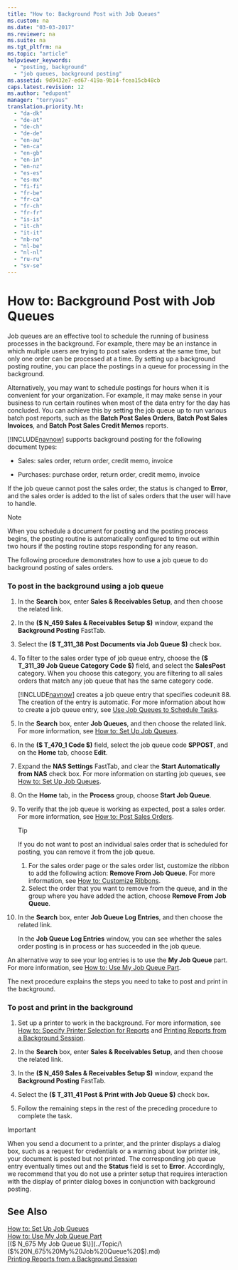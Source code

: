 ```yaml
---
title: "How to: Background Post with Job Queues"
ms.custom: na
ms.date: "03-03-2017"
ms.reviewer: na
ms.suite: na
ms.tgt_pltfrm: na
ms.topic: "article"
helpviewer_keywords: 
  - "posting, background"
  - "job queues, background posting"
ms.assetid: 9d9432e7-ed67-419a-9b14-fcea15cb48cb
caps.latest.revision: 12
ms.author: "edupont"
manager: "terryaus"
translation.priority.ht: 
  - "da-dk"
  - "de-at"
  - "de-ch"
  - "de-de"
  - "en-au"
  - "en-ca"
  - "en-gb"
  - "en-in"
  - "en-nz"
  - "es-es"
  - "es-mx"
  - "fi-fi"
  - "fr-be"
  - "fr-ca"
  - "fr-ch"
  - "fr-fr"
  - "is-is"
  - "it-ch"
  - "it-it"
  - "nb-no"
  - "nl-be"
  - "nl-nl"
  - "ru-ru"
  - "sv-se"
---
```

# How to: Background Post with Job Queues
Job queues are an effective tool to schedule the running of business processes in the background. For example, there may be an instance in which multiple users are trying to post sales orders at the same time, but only one order can be processed at a time. By setting up a background posting routine, you can place the postings in a queue for processing in the background.  
  
 Alternatively, you may want to schedule postings for hours when it is convenient for your organization. For example, it may make sense in your business to run certain routines when most of the data entry for the day has concluded. You can achieve this by setting the job queue up to run various batch post reports, such as the **Batch Post Sales Orders**, **Batch Post Sales Invoices**, and **Batch Post Sales Credit Memos** reports.  
  
 [!INCLUDE[navnow](../ApplicationDesign/includes/navnow_md.md)] supports background posting for the following document types:  
  
-   Sales: sales order, return order, credit memo, invoice  
  
-   Purchases: purchase order, return order, credit memo, invoice  
  
 If the job queue cannot post the sales order, the status is changed to **Error**, and the sales order is added to the list of sales orders that the user will have to handle.  
  
> [!NOTE]  
>  When you schedule a document for posting and the posting process begins, the posting routine is automatically configured to time out within two hours if the posting routine stops responding for any reason.  
  
 The following procedure demonstrates how to use a job queue to do background posting of sales orders.  
  
### To post in the background using a job queue  
  
1.  In the **Search** box, enter **Sales & Receivables Setup**, and then choose the related link.  
  
2.  In the **\($ N\_459 Sales & Receivables Setup $\)** window, expand the **Background Posting** FastTab.  
  
3.  Select the **\($ T\_311\_38 Post Documents via Job Queue $\)** check box.  
  
4.  To filter to the sales order type of job queue entry, choose the **\($ T\_311\_39 Job Queue Category Code $\)** field, and select the **SalesPost** category. When you choose this category, you are filtering to all sales orders that match any job queue that has the same category code.  
  
     [!INCLUDE[navnow](../ApplicationDesign/includes/navnow_md.md)] creates a job queue entry that specifies codeunit 88. The creation of the entry is automatic. For more information about how to create a job queue entry, see [Use Job Queues to Schedule Tasks](../SetupAndAdministration/use-job-queues-to-schedule-tasks.md).  
  
5.  In the **Search** box, enter **Job Queues**, and then choose the related link. For more information, see [How to: Set Up Job Queues](../SetupAndAdministration/how-to-set-up-job-queues.md).  
  
6.  In the **\($ T\_470\_1 Code $\)** field, select the job queue code **SPPOST**, and on the **Home** tab, choose **Edit**.  
  
7.  Expand the **NAS Settings** FastTab, and clear the **Start Automatically from NAS** check box. For more information on starting job queues, see [How to: Set Up Job Queues](../SetupAndAdministration/how-to-set-up-job-queues.md).  
  
8.  On the **Home** tab, in the **Process** group, choose **Start Job Queue**.  
  
9. To verify that the job queue is working as expected, post a sales order. For more information, see [How to: Post Sales Orders](../Sales/how-to-post-sales-orders.md).  
  
    > [!TIP]  
    >  If you do not want to post an individual sales order that is scheduled for posting, you can remove it from the job queue.  
    >   
    >  1.  For the sales order page or the sales order list, customize the ribbon to add the following action: **Remove From Job Queue**. For more information, see [How to: Customize Ribbons](../SetupAndAdministration/how-to-customize-ribbons.md).  
    > 2.  Select the order that you want to remove from the queue, and in the group where you have added the action, choose **Remove From Job Queue**.  
  
10. In the **Search** box, enter **Job Queue Log Entries**, and then choose the related link.  
  
     In the **Job Queue Log Entries** window, you can see whether the sales order posting is in process or has succeeded in the job queue.  
  
 An alternative way to see your log entries is to use the **My Job Queue** part. For more information, see [How to: Use My Job Queue Part](../SetupAndAdministration/how-to-use-my-job-queue-part.md).  
  
 The next procedure explains the steps you need to take to post and print in the background.  
  
### To post and print in the background  
  
1.  Set up a printer to work in the background. For more information, see [How to: Specify Printer Selection for Reports](../WorkingWithDynamics/how-to-specify-printer-selection-for-reports.md) and [Printing Reports from a Background Session](../Topic/Printing%20Reports%20from%20a%20Background%20Session.md).  
  
2.  In the **Search** box, enter **Sales & Receivables Setup**, and then choose the related link.  
  
3.  In the **\($ N\_459 Sales & Receivables Setup $\)** window, expand the **Background Posting** FastTab.  
  
4.  Select the **\($ T\_311\_41 Post & Print with Job Queue $\)** check box.  
  
5.  Follow the remaining steps in the rest of the preceding procedure to complete the task.  
  
> [!IMPORTANT]  
>  When you send a document to a printer, and the printer displays a dialog box, such as a request for credentials or a warning about low printer ink, your document is posted but not printed. The corresponding job queue entry eventually times out and the **Status** field is set to **Error**. Accordingly, we recommend that you do not use a printer setup that requires interaction with the display of printer dialog boxes in conjunction with background posting.  
  
## See Also  
 [How to: Set Up Job Queues](../SetupAndAdministration/how-to-set-up-job-queues.md)   
 [How to: Use My Job Queue Part](../SetupAndAdministration/how-to-use-my-job-queue-part.md)   
 [\($ N\_675 My Job Queue $\)](../Topic/\($%20N_675%20My%20Job%20Queue%20$\).md)   
 [Printing Reports from a Background Session](../Topic/Printing%20Reports%20from%20a%20Background%20Session.md)
